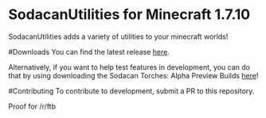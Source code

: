 # SodacanUtilities for Minecraft 1.7.10
SodacanUtilities adds a variety of utilities to your minecraft worlds!

#Downloads
You can find the latest release [here](http://www.thedoctorsoda.com/sodacantorches1-7-10.html).

Alternatively, if you want to help test features in development, you can do that by using downloading the Sodacan Torches: Alpha Preview Builds [here](http://minecraft.curseforge.com/modpacks/236393-sodacan-torches-alpha-preview-builds)!

#Contributing
To contribute to development, submit a PR to this repository.

Proof for /r/ftb
